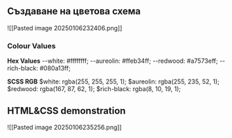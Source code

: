## Създаване на цветова схема

![[Pasted image 20250106232406.png]]

### Colour Values

**Hex Values**
--white: #ffffffff; 
--aureolin: #ffeb34ff; 
--redwood: #a7573eff; 
--rich-black: #080a13ff;

**SCSS RGB** 
$white: rgba(255, 255, 255, 1); 
$aureolin: rgba(255, 235, 52, 1); 
$redwood: rgba(167, 87, 62, 1); 
$rich-black: rgba(8, 10, 19, 1);

## HTML&CSS demonstration

![[Pasted image 20250106235256.png]]
